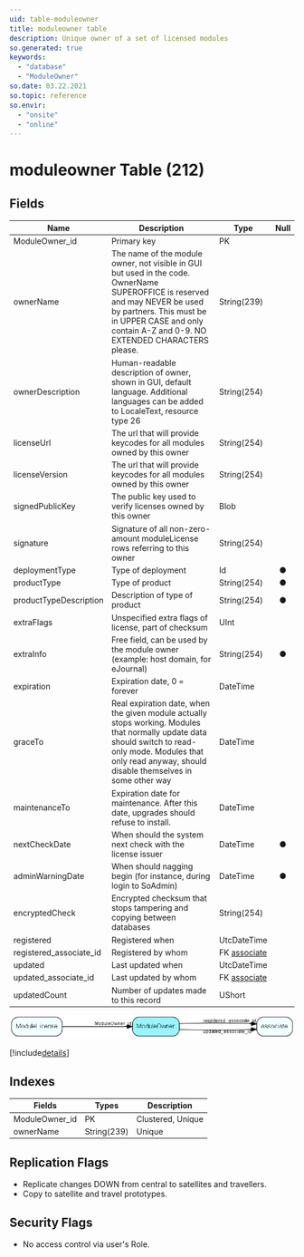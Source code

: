 ```yaml
---
uid: table-moduleowner
title: moduleowner table
description: Unique owner of a set of licensed modules
so.generated: true
keywords:
  - "database"
  - "ModuleOwner"
so.date: 03.22.2021
so.topic: reference
so.envir:
  - "onsite"
  - "online"
---
```


# moduleowner Table (212)

## Fields

| Name | Description | Type | Null |
|------|-------------|------|:----:|
|ModuleOwner\_id|Primary key|PK| |
|ownerName|The name of the module owner, not visible in GUI but used in the code. OwnerName SUPEROFFICE is reserved and may NEVER be used by partners. This must be in UPPER CASE and only contain A-Z and 0-9. NO EXTENDED CHARACTERS please.|String(239)| |
|ownerDescription|Human-readable description of owner, shown in GUI, default language. Additional languages can be added to LocaleText, resource type 26|String(254)| |
|licenseUrl|The url that will provide keycodes for all modules owned by this owner|String(254)| |
|licenseVersion|The url that will provide keycodes for all modules owned by this owner|String(254)| |
|signedPublicKey|The public key used to verify licenses owned by this owner|Blob| |
|signature|Signature of all non-zero-amount moduleLicense rows referring to this owner|String(254)| |
|deploymentType|Type of deployment|Id|&#x25CF;|
|productType|Type of product|String(254)|&#x25CF;|
|productTypeDescription|Description of type of product|String(254)|&#x25CF;|
|extraFlags|Unspecified extra flags of license, part of checksum|UInt| |
|extraInfo|Free field, can be used by the module owner (example: host domain, for eJournal)|String(254)|&#x25CF;|
|expiration|Expiration date, 0 = forever|DateTime| |
|graceTo|Real expiration date, when the given module actually stops working. Modules that normally update data should switch to read-only mode. Modules that only read anyway, should disable themselves in some other way|DateTime| |
|maintenanceTo|Expiration date for maintenance. After this date, upgrades should refuse to install.|DateTime| |
|nextCheckDate|When should the system next check with the license issuer|DateTime|&#x25CF;|
|adminWarningDate|When should nagging begin (for instance, during login to SoAdmin)|DateTime|&#x25CF;|
|encryptedCheck|Encrypted checksum that stops tampering and copying between databases|String(254)| |
|registered|Registered when|UtcDateTime| |
|registered\_associate\_id|Registered by whom|FK [associate](associate.md)| |
|updated|Last updated when|UtcDateTime| |
|updated\_associate\_id|Last updated by whom|FK [associate](associate.md)| |
|updatedCount|Number of updates made to this record|UShort| |


![ModuleOwner table relationship diagram](./media/ModuleOwner.png)

[!include[details](./includes/ModuleOwner.md)]

## Indexes

| Fields | Types | Description |
|--------|-------|-------------|
|ModuleOwner\_id |PK |Clustered, Unique |
|ownerName |String(239) |Unique |

## Replication Flags

* Replicate changes DOWN from central to satellites and travellers.
* Copy to satellite and travel prototypes.

## Security Flags

* No access control via user's Role.


